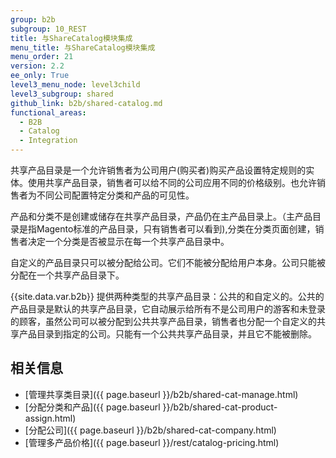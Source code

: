 ```yaml
---
group: b2b
subgroup: 10_REST
title: 与ShareCatalog模块集成
menu_title: 与ShareCatalog模块集成
menu_order: 21
version: 2.2
ee_only: True
level3_menu_node: level3child
level3_subgroup: shared
github_link: b2b/shared-catalog.md
functional_areas:
  - B2B
  - Catalog
  - Integration
---
```


共享产品目录是一个允许销售者为公司用户(购买者)购买产品设置特定规则的实体。使用共享产品目录，销售者可以给不同的公司应用不同的价格级别。也允许销售者为不同公司配置特定分类和产品的可见性。

产品和分类不是创建或储存在共享产品目录，产品仍在主产品目录上。（主产品目录是指Magento标准的产品目录，只有销售者可以看到),分类在分类页面创建，销售者决定一个分类是否被显示在每一个共享产品目录中。

自定义的产品目录只可以被分配给公司。它们不能被分配给用户本身。公司只能被分配在一个共享产品目录下。

{{site.data.var.b2b}} 提供两种类型的共享产品目录：公共的和自定义的。公共的产品目录是默认的共享产品目录，它自动展示给所有不是公司用户的游客和未登录的顾客，虽然公司可以被分配到公共共享产品目录，销售者也分配一个自定义的共享产品目录到指定的公司。只能有一个公共共享产品目录，并且它不能被删除。

## 相关信息

* [管理共享类目录]({{ page.baseurl }}/b2b/shared-cat-manage.html)
* [分配分类和产品]({{ page.baseurl }}/b2b/shared-cat-product-assign.html)
* [分配公司]({{ page.baseurl }}/b2b/shared-cat-company.html)
* [管理多产品价格]({{ page.baseurl }}/rest/catalog-pricing.html)
